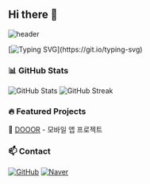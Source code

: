 ## Hi there 👋

![header](https://capsule-render.vercel.app/api?type=waving&color=FFBDF9&height=80&section=header)

[![Typing SVG](https://readme-typing-svg.demolab.com?font=Alkatra&weight=500&size=45&duration=4000&pause=3&color=FFBDF9&center=true&vCenter=true&multiline=true&repeat=true&width=1000&height=100&lines=Welcome+to+Minyong's+GitHub!)](https://git.io/typing-svg)


### 📊 GitHub Stats
![GitHub Stats](https://github-readme-stats.vercel.app/api?username=myllli&show_icons=true&theme=dracula)
![GitHub Streak](https://github-readme-streak-stats.herokuapp.com/?user=myllli&theme=dracula)



### 🔥 Featured Projects
 📱 [DOOOR](https://github.com/GDG-Dooor) - 모바일 앱 프로젝트


### 📫 Contact
[![GitHub](https://img.shields.io/badge/GitHub-181717?style=flat&logo=github&logoColor=white)](https://github.com/myllli)
[![Naver](https://img.shields.io/badge/Naver-03C75A?style=flat&logo=naver&logoColor=white)](mailto:my200237@naver.com)